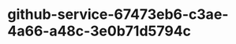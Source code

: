 github-service-67473eb6-c3ae-4a66-a48c-3e0b71d5794c
===================================================
